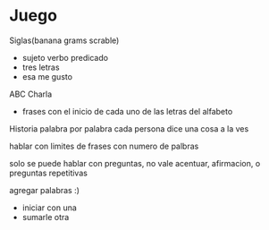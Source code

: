 # Juego

Siglas(banana grams scrable)
- sujeto verbo predicado
- tres letras
- esa me gusto

ABC Charla
- frases con el inicio de cada uno de las letras del alfabeto

Historia palabra por palabra
	cada persona dice una cosa a la ves

hablar con limites de frases con numero de palbras

solo se puede hablar con preguntas, no vale acentuar, afirmacion, o preguntas repetitivas

agregar palabras :)
- iniciar con una 
- sumarle otra
